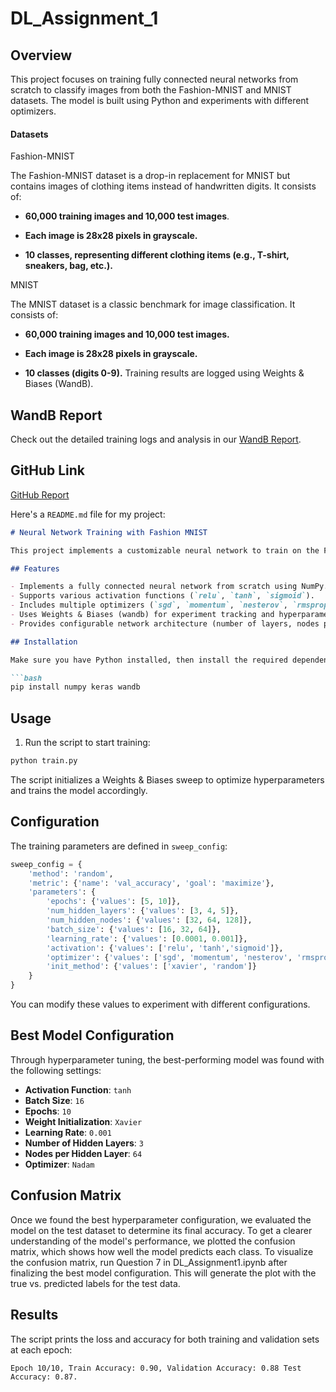 # DL_Assignment_1

## Overview

This project focuses on training fully connected neural networks from scratch to classify images from both the Fashion-MNIST and MNIST datasets. The model is built using Python and experiments with different optimizers.
#### Datasets

Fashion-MNIST

The Fashion-MNIST dataset is a drop-in replacement for MNIST but contains images of clothing items instead of handwritten digits. It consists of:

- **60,000 training images and 10,000 test images**.

- **Each image is 28x28 pixels in grayscale.**

- **10 classes, representing different clothing items (e.g., T-shirt, sneakers, bag, etc.).**

MNIST

The MNIST dataset is a classic benchmark for image classification. It consists of:

- **60,000 training images and 10,000 test images.**

- **Each image is 28x28 pixels in grayscale.**

- **10 classes (digits 0-9).**
Training results are logged using Weights & Biases (WandB).
## WandB Report
Check out the detailed training logs and analysis in our [WandB Report](https://wandb.ai/ajay-madkami-iitm-indian-institute-of-technology-mad/Assignment1/reports/DA6401-Assignment-1--VmlldzoxMTY5NzQ0MQ?accessToken=v0t50qbr5oilxh7nj17hciwicokuw71k8cyofh9nt8xont61uh0dulg4otg89q5t).
## GitHub Link
[GitHub Report](https://github.com/Ajaymadkami/DL_Assignment_1/tree/main)


Here's a `README.md` file for my project:

```markdown
# Neural Network Training with Fashion MNIST

This project implements a customizable neural network to train on the Fashion MNIST dataset using different optimizers and activation functions. The training process is logged using [Weights & Biases](https://wandb.ai/).

## Features

- Implements a fully connected neural network from scratch using NumPy.
- Supports various activation functions (`relu`, `tanh`, `sigmoid`).
- Includes multiple optimizers (`sgd`, `momentum`, `nesterov`, `rmsprop`, `adam`, `nadam`).
- Uses Weights & Biases (wandb) for experiment tracking and hyperparameter tuning.
- Provides configurable network architecture (number of layers, nodes per layer, batch size, learning rate, etc.).

## Installation

Make sure you have Python installed, then install the required dependencies:

```bash
pip install numpy keras wandb
```

## Usage

1. Run the script to start training:

```bash
python train.py
```

The script initializes a Weights & Biases sweep to optimize hyperparameters and trains the model accordingly.

## Configuration

The training parameters are defined in `sweep_config`:

```python
sweep_config = {
    'method': 'random',
    'metric': {'name': 'val_accuracy', 'goal': 'maximize'},
    'parameters': {
        'epochs': {'values': [5, 10]},
        'num_hidden_layers': {'values': [3, 4, 5]},
        'num_hidden_nodes': {'values': [32, 64, 128]},
        'batch_size': {'values': [16, 32, 64]},
        'learning_rate': {'values': [0.0001, 0.001]},
        'activation': {'values': ['relu', 'tanh','sigmoid']},
        'optimizer': {'values': ['sgd', 'momentum', 'nesterov', 'rmsprop', 'adam', 'nadam']},
        'init_method': {'values': ['xavier', 'random']}
    }
}
```

You can modify these values to experiment with different configurations.

## Best Model Configuration

Through hyperparameter tuning, the best-performing model was found with the following settings:

- **Activation Function**: `tanh`
- **Batch Size**: `16`
- **Epochs**: `10`
- **Weight Initialization**: `Xavier`
- **Learning Rate**: `0.001`
- **Number of Hidden Layers**: `3`
- **Nodes per Hidden Layer**: `64`
- **Optimizer**: `Nadam`

## Confusion Matrix
Once we found the best hyperparameter configuration, we evaluated the model on the test dataset to determine its final accuracy. To get a clearer understanding of the model's performance, we plotted the confusion matrix, which shows how well the model predicts each class.
To visualize the confusion matrix, run Question 7 in DL_Assignment1.ipynb after finalizing the best model configuration. This will generate the plot with the true vs. predicted labels for the test data.


## Results

The script prints the loss and accuracy for both training and validation sets at each epoch:

```
Epoch 10/10, Train Accuracy: 0.90, Validation Accuracy: 0.88 Test Accuracy: 0.87.
```
